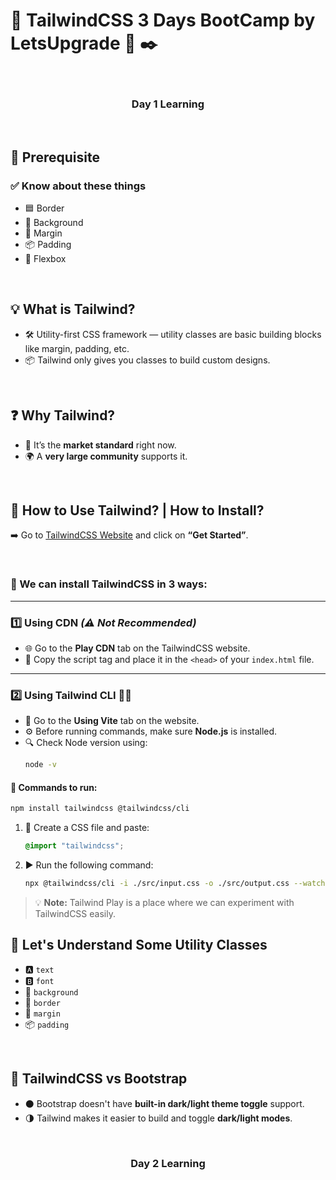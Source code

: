 
# 🎨 TailwindCSS 3 Days BootCamp by LetsUpgrade 📖 ✒️

<br>

### <p align="center"> **Day 1 Learning** </p>

<br>

## 🧠 Prerequisite

### ✅ Know about these things

- 🟦 Border  
- 🎨 Background  
- 📏 Margin  
- 📦 Padding  
- 📐 Flexbox  

<br>

## 💡 What is Tailwind?

- 🛠️ Utility-first CSS framework — utility classes are basic building blocks like margin, padding, etc.
- 📦 Tailwind only gives you classes to build custom designs.

<br>

## ❓ Why Tailwind?

- 🚀 It’s the **market standard** right now.
- 🌍 A **very large community** supports it.

<br>

## 🧰 How to Use Tailwind? | How to Install?

➡️ Go to [TailwindCSS Website](https://tailwindcss.com) and click on **“Get Started”**.

<br>

### 🛑 We can install TailwindCSS in 3 ways:

---

### 1️⃣ Using CDN *(⚠️ Not Recommended)*

- 🌐 Go to the **Play CDN** tab on the TailwindCSS website.
- 🧩 Copy the script tag and place it in the `<head>` of your `index.html` file.

---

### 2️⃣ **Using Tailwind CLI** 🧑‍💻

- 🧭 Go to the **Using Vite** tab on the website.
- ⚙️ Before running commands, make sure **Node.js** is installed.
- 🔍 Check Node version using:  
  ```bash
  node -v
  ```

#### 📜 Commands to run:

```bash
npm install tailwindcss @tailwindcss/cli
```

1. 📄 Create a CSS file and paste:  
   ```css
   @import "tailwindcss";
   ```
2. ▶️ Run the following command:  
   ```bash
   npx @tailwindcss/cli -i ./src/input.css -o ./src/output.css --watch
   ```

> 💡 **Note:** Tailwind Play is a place where we can experiment with TailwindCSS easily.


## 🧩 Let's Understand Some Utility Classes

- 🅰️ `text`  
- 🅱️ `font`  
- 🎨 `background`  
- 🧱 `border`  
- 📏 `margin`  
- 📦 `padding`  

<br>


## 🔄 TailwindCSS vs Bootstrap

- ⚫ Bootstrap doesn't have **built-in dark/light theme toggle** support.
- 🌗 Tailwind makes it easier to build and toggle **dark/light modes**.

<br>

### <p align="center"> **Day 2 Learning** </p>

##